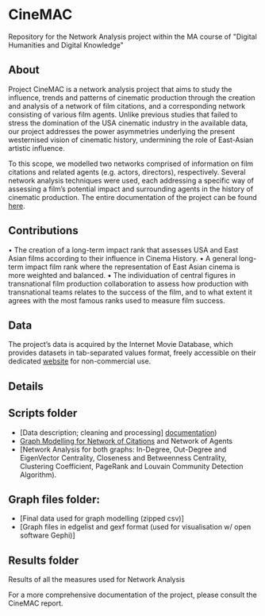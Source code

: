 # CineMAC
Repository for the Network Analysis project within the MA course of "Digital Humanities and Digital Knowledge"


## About <a name = "about"></a>

Project CineMAC is a network analysis project that aims to study the influence, trends and patterns of cinematic production through the creation and analysis of a network of film citations, and a corresponding network consisting of various film agents. Unlike previous studies that failed to stress the domination of the USA cinematic industry in the available data, our project addresses the power asymmetries underlying the present westernised vision of cinematic history, undermining the role of East-Asian artistic influence.

To this scope, we modelled two networks comprised of information on film citations and related agents (e.g. actors, directors), respectively.  Several network analysis techniques were used, each addressing a specific way of assessing a film’s potential impact and surrounding agents in the history of cinematic production. 
The entire documentation of the project can be found <a href=""> here</a>.


## Contributions

• The creation of a long-term impact rank that assesses USA and East Asian films according to their influence in Cinema History.
• A general long-term impact film rank where the representation of East Asian cinema is more weighted and balanced.
• The individuation of central figures in transnational film production collaboration to assess how production with transnational teams relates to the success of the film, and to what extent it agrees with the most famous ranks used to measure film success.


 ## Data
The project’s data is acquired by the Internet Movie Database, which provides datasets in tab-separated values format, freely accessible on their dedicated <a href="https://developer.imdb.com/non-commercial-datasets/">website</a> for non-commercial use.

## Details
## Scripts folder

+ [Data description; cleaning and processing] <a href="https://github.com/NetworkAnalysis-CineMAC/CineMAC/blob/main/src/scripts/merging_chloe.ipynb">documentation</a>)
+ [Graph Modelling for <a href = "https://github.com/NetworkAnalysis-CineMAC/CineMAC/blob/main/src/scripts/graph1_modelling.ipynb">Network of Citations</a> and Network of Agents](#materials)
+ [Network Analysis for both graphs:  In-Degree, Out-Degree and EigenVector Centrality, Closeness and Betweenness Centrality, Clustering Coefficient, PageRank and Louvain Community Detection Algorithm).
## Graph files folder:

+ [Final data used for graph modelling (zipped csv)]
+ [Graph files in edgelist and gexf format (used for visualisation w/ open software Gephi)]

## Results folder
Results of all the measures used for Network Analysis

For a more comprehensive documentation of the project, please consult the CineMAC report.


